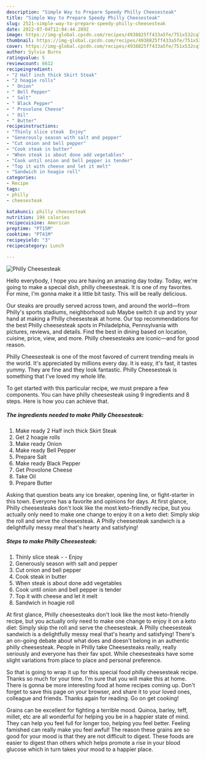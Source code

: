 ```yaml
---
description: "Simple Way to Prepare Speedy Philly Cheesesteak"
title: "Simple Way to Prepare Speedy Philly Cheesesteak"
slug: 2521-simple-way-to-prepare-speedy-philly-cheesesteak
date: 2022-07-04T12:04:44.289Z
image: https://img-global.cpcdn.com/recipes/4938825ff433a5fe/751x532cq70/philly-cheesesteak-recipe-main-photo.jpg
thumbnail: https://img-global.cpcdn.com/recipes/4938825ff433a5fe/751x532cq70/philly-cheesesteak-recipe-main-photo.jpg
cover: https://img-global.cpcdn.com/recipes/4938825ff433a5fe/751x532cq70/philly-cheesesteak-recipe-main-photo.jpg
author: Sylvia Burns
ratingvalue: 5
reviewcount: 6612
recipeingredient:
- "2 Half inch thick Skirt Steak"
- "2 hoagie rolls"
- " Onion"
- " Bell Pepper"
- " Salt"
- " Black Pepper"
- " Provolone Cheese"
- " Oil"
- " Butter"
recipeinstructions:
- "Thinly slice steak  Enjoy"
- "Generously season with salt and pepper"
- "Cut onion and bell pepper"
- "Cook steak in butter"
- "When steak is about done add vegetables"
- "Cook until onion and bell pepper is tender"
- "Top it with cheese and let it melt"
- "Sandwich in hoagie roll"
categories:
- Recipe
tags:
- philly
- cheesesteak

katakunci: philly cheesesteak 
nutrition: 194 calories
recipecuisine: American
preptime: "PT15M"
cooktime: "PT41M"
recipeyield: "3"
recipecategory: Lunch

---
```



![Philly Cheesesteak](https://img-global.cpcdn.com/recipes/4938825ff433a5fe/751x532cq70/philly-cheesesteak-recipe-main-photo.jpg)

Hello everybody, I hope you are having an amazing day today. Today, we're going to make a special dish, philly cheesesteak. It is one of my favorites. For mine, I'm gonna make it a little bit tasty. This will be really delicious.

Our steaks are proudly served across town, and around the world—from Philly&#39;s sports stadiums, neighborhood sub Maybe switch it up and try your hand at making a Philly cheesesteak at home. Our top recommendations for the best Philly cheesesteak spots in Philadelphia, Pennsylvania with pictures, reviews, and details. Find the best in dining based on location, cuisine, price, view, and more. Philly cheesesteaks are iconic—and for good reason.

Philly Cheesesteak is one of the most favored of current trending meals in the world. It's appreciated by millions every day. It is easy, it's fast, it tastes yummy. They are fine and they look fantastic. Philly Cheesesteak is something that I've loved my whole life.


To get started with this particular recipe, we must prepare a few components. You can have philly cheesesteak using 9 ingredients and 8 steps. Here is how you can achieve that.

<!--inarticleads1-->

##### The ingredients needed to make Philly Cheesesteak:

1. Make ready 2 Half inch thick Skirt Steak
1. Get 2 hoagie rolls
1. Make ready  Onion
1. Make ready  Bell Pepper
1. Prepare  Salt
1. Make ready  Black Pepper
1. Get  Provolone Cheese
1. Take  Oil
1. Prepare  Butter


Asking that question beats any ice breaker, opening line, or fight-starter in this town. Everyone has a favorite and opinions for days. At first glance, Philly cheesesteaks don&#39;t look like the most keto-friendly recipe, but you actually only need to make one change to enjoy it on a keto diet: Simply skip the roll and serve the cheesesteak. A Philly cheesesteak sandwich is a delightfully messy meal that&#39;s hearty and satisfying! 

<!--inarticleads2-->

##### Steps to make Philly Cheesesteak:

1. Thinly slice steak -  - Enjoy
1. Generously season with salt and pepper
1. Cut onion and bell pepper
1. Cook steak in butter
1. When steak is about done add vegetables
1. Cook until onion and bell pepper is tender
1. Top it with cheese and let it melt
1. Sandwich in hoagie roll


At first glance, Philly cheesesteaks don&#39;t look like the most keto-friendly recipe, but you actually only need to make one change to enjoy it on a keto diet: Simply skip the roll and serve the cheesesteak. A Philly cheesesteak sandwich is a delightfully messy meal that&#39;s hearty and satisfying! There&#39;s an on-going debate about what does and doesn&#39;t belong in an authentic philly cheesesteak. People in Philly take Cheesesteaks really, really seriously and everyone has their fav spot. While cheesesteaks have some slight variations from place to place and personal preference. 

So that is going to wrap it up for this special food philly cheesesteak recipe. Thanks so much for your time. I'm sure that you will make this at home. There is gonna be more interesting food at home recipes coming up. Don't forget to save this page on your browser, and share it to your loved ones, colleague and friends. Thanks again for reading. Go on get cooking!

Grains can be excellent for fighting a terrible mood. Quinoa, barley, teff, millet, etc are all wonderful for helping you be in a happier state of mind. They can help you feel full for longer too, helping you feel better. Feeling famished can really make you feel awful! The reason these grains are so good for your mood is that they are not difficult to digest. These foods are easier to digest than others which helps promote a rise in your blood glucose which in turn takes your mood to a happier place.
